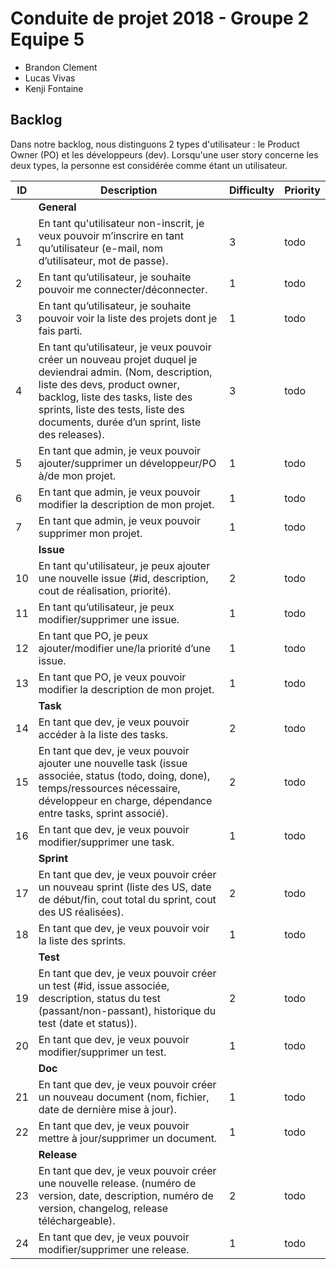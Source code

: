 # Conduite de projet 2018 - Groupe 2 Equipe 5

* Brandon Clement
* Lucas Vivas
* Kenji Fontaine

## Backlog

Dans notre backlog, nous distinguons 2 types d'utilisateur : le Product Owner (PO) et les développeurs (dev). Lorsqu'une user story concerne les deux types, la personne est considérée comme étant un utilisateur.

| ID | Description | Difficulty | Priority |
|----|-------------|------------|----------|
|    | **General**|            |          |
|  1 | En tant qu'utilisateur non-inscrit, je veux pouvoir m’inscrire en tant qu’utilisateur (e-mail, nom d’utilisateur, mot de passe).            | 3 | todo |
|  2 | En tant qu’utilisateur, je souhaite pouvoir me connecter/déconnecter. | 1 | todo |
|  3 | En tant qu’utilisateur, je souhaite pouvoir voir la liste des projets dont je fais parti. | 1 | todo |
|  4 | En tant qu’utilisateur, je veux pouvoir créer un nouveau projet duquel je deviendrai admin. (Nom, description, liste des devs, product owner, backlog, liste des tasks, liste des sprints, liste des tests, liste des documents, durée d’un sprint, liste des releases). | 3 | todo |
|  5 | En tant que admin, je veux pouvoir ajouter/supprimer un développeur/PO à/de mon projet. | 1 | todo |
|  6 | En tant que admin, je veux pouvoir modifier la description de mon projet. | 1 | todo |
|  7 | En tant que admin, je veux pouvoir supprimer mon projet. | 1 | todo |
|    | **Issue** |	|	|
|  10 | En tant qu'utilisateur, je peux ajouter une nouvelle issue (#id, description, cout de réalisation, priorité). | 2 | todo |
| 11 | En tant qu’utilisateur, je peux modifier/supprimer une issue. | 1 | todo |
| 12 | En tant que PO, je peux ajouter/modifier une/la priorité d’une issue. | 1 | todo |
| 13 | En tant que PO, je veux pouvoir modifier la description de mon projet. | 1 | todo |
|    | **Task** |    |    |
| 14 | En tant que dev, je veux pouvoir accéder à la liste des tasks. | 2 | todo |
| 15 | En tant que dev, je veux pouvoir ajouter une nouvelle task (issue associée, status (todo, doing, done), temps/ressources nécessaire, développeur en charge, dépendance entre tasks, sprint associé). | 2 | todo |
| 16 | En tant que dev, je veux pouvoir modifier/supprimer une task. | 1 | todo |
|    | **Sprint** |    |    |
| 17 | En tant que dev, je veux pouvoir créer un nouveau sprint (liste des US, date de début/fin, cout total du sprint, cout des US réalisées). | 2 | todo |
| 18 | En tant que dev, je veux pouvoir voir la liste des sprints. | 1 | todo |
|    | **Test** |    |    |
| 19 | En tant que dev, je veux pouvoir créer un test (#id, issue associée, description, status du test (passant/non-passant), historique du test (date et status)). | 2 | todo |
| 20 | En tant que dev, je veux pouvoir modifier/supprimer un test. | 1 | todo |
|    | **Doc** |    |    |
| 21 | En tant que dev, je veux pouvoir créer un nouveau document (nom, fichier, date de dernière mise à jour). | 1 | todo |
| 22 | En tant que dev, je veux pouvoir mettre à jour/supprimer un document. | 1 | todo |
|    | **Release** |    |    |
| 23 | En tant que dev, je veux pouvoir créer une nouvelle release. (numéro de version, date, description, numéro de version, changelog, release téléchargeable). | 2 | todo |
| 24 | En tant que dev, je veux pouvoir modifier/supprimer une release. | 1 | todo |
